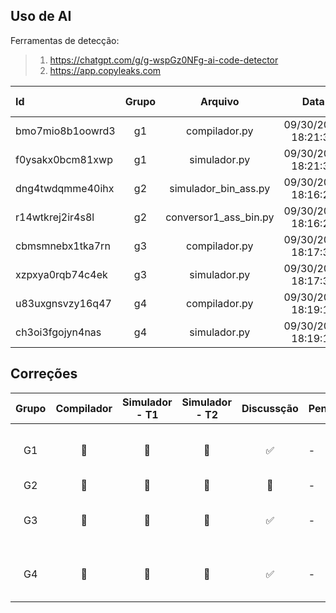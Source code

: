 ## Uso de AI

Ferramentas de detecção:

> 1. https://chatgpt.com/g/g-wspGz0NFg-ai-code-detector
> 2. https://app.copyleaks.com


|Id | Grupo | Arquivo | Data |AI-Coverage| Consideraçoes |link|
|:-|:-:|:-:|:-:| :-:| :-:| :-|
bmo7mio8b1oowrd3|g1 | compilador.py|09/30/2024 18:21:37|100|-|[relatorio](https://app.copyleaks.com/dashboard/v1/account/scans/bmo7mio8b1oowrd3/report?viewMode=one-to-many&contentMode=html&sourcePage=1&suspectPage=1)
f0ysakx0bcm81xwp|g1 | simulador.py|09/30/2024 18:21:37|100|-|[relatorio](https://app.copyleaks.com/dashboard/v1/account/scans/f0ysakx0bcm81xwp/report?viewMode=one-to-many&contentMode=html&sourcePage=1&suspectPage=1)
dng4twdqmme40ihx|g2 | simulador_bin_ass.py|09/30/2024 18:16:27|0|-|[relatorio](https://app.copyleaks.com/dashboard/v1/account/scans/dng4twdqmme40ihx/report?viewMode=one-to-many&contentMode=html&sourcePage=1&suspectPage=1)
r14wtkrej2ir4s8l|g2 | conversor1_ass_bin.py|09/30/2024 18:16:27|0|-|[relatorio](https://app.copyleaks.com/dashboard/v1/account/scans/r14wtkrej2ir4s8l/report?viewMode=one-to-many&contentMode=html&sourcePage=1&suspectPage=1)
cbmsmnebx1tka7rn|g3 | compilador.py|09/30/2024 18:17:32|100|-|[relatorio](https://app.copyleaks.com/dashboard/v1/account/scans/cbmsmnebx1tka7rn/report?viewMode=one-to-many&contentMode=html&sourcePage=1&suspectPage=1)
xzpxya0rqb74c4ek|g3 | simulador.py|09/30/2024 18:17:32|0|-|[relatorio](https://app.copyleaks.com/dashboard/v1/account/scans/xzpxya0rqb74c4ek/report?viewMode=one-to-many&contentMode=html&sourcePage=1&suspectPage=1)
u83uxgnsvzy16q47|g4 | compilador.py|09/30/2024 18:19:11|100|-|[relatorio](https://app.copyleaks.com/dashboard/v1/account/scans/u83uxgnsvzy16q47/report?viewMode=one-to-many&contentMode=html&sourcePage=1&suspectPage=1)
ch3oi3fgojyn4nas|g4 | simulador.py|09/30/2024 18:19:11|100|-|[relatorio](https://app.copyleaks.com/dashboard/v1/account/scans/ch3oi3fgojyn4nas/report?viewMode=one-to-many&contentMode=html&sourcePage=1&suspectPage=1)



## Correções

| Grupo | Compilador | Simulador - T1 | Simulador - T2 | Discussção |  Penalidades | Comentarios | 
| :-:   | :-:        | :-:            | :-:            | :-:        | :- | :- |
| G1    | 🔲        | 🔲            | 🔲             | ✅        | -   | Aquardando comentarios sobre uso de AI |
| G2    | 🔲        | 🔲            | 🔲             | 🔳        | -   | - |
| G3    | 🔲        | 🔲            | 🔲             | ✅        | -   | Aquardando comentarios sobre uso de AI |
| G4    | 🔲        | 🔲            | 🔲             | ✅        | -   | Aquardando comentarios sobre uso de AI |